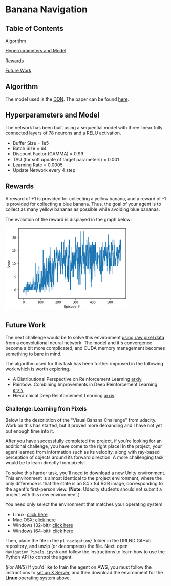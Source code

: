 # Banana Navigation

## Table of Contents  

[Algorithm](#Algorithm)

[Hyperparameters and Model](#Hyperparameters-and-Model)

[Rewards](#Rewards)

[Future Work](#Future-Work)  

## Algorithm

The model used is the [DQN](https://deepmind.com/research/publications/human-level-control-through-deep-reinforcement-learning). The paper can be found [here](./DQNNaturePaper.pdf).

## Hyperparameters and Model

The network has been built using a sequential model with three linear fully connected layers of 78 neurons and a RELU activation.

* Buffer Size = 1e5
* Batch Size = 64
* Discount Factor (GAMMA)  = 0.99
* TAU (for soft update of target parameters) = 0.001
* Learning Rate = 0.0005
* Update Network every 4 step

## Rewards

A reward of +1 is provided for collecting a yellow banana, and a reward of -1 is provided for collecting a blue banana.  Thus, the goal of your agent is to collect as many yellow bananas as possible while avoiding blue bananas.  

The evolution of the reward is displayed in the graph below:

![Rewards](./rewards.png)

## Future Work

The next challenge would be to solve this environment [using raw pixel data](#challenge-learning-from-pixels) from a convolutional neural network. The model and it's convergence become a bit more complicated, and CUDA memory management becomes something to bare in mind.

The algorithm used for this task has been further improved in the following work which is worth exploring.

* A Distributional Perspective on Reinforcement Learning [arxiv](https://arxiv.org/pdf/1707.06887.pdf)
* Rainbow: Combining Improvements in Deep Reinforcement Learning [arxiv](https://arxiv.org/abs/1710.02298)
* Hierarchical Deep Reinforcement Learning [arxiv](https://arxiv.org/abs/1604.06057)

### Challenge: Learning from Pixels

Below is the description of the "Visual Banana Challenge" from udacity. Work on this has started, but it proved more demanding and I have not yet put enough time into it.

After you have successfully completed the project, if you're looking for an additional challenge, you have come to the right place!  In the project, your agent learned from information such as its velocity, along with ray-based perception of objects around its forward direction.  A more challenging task would be to learn directly from pixels!

To solve this harder task, you'll need to download a new Unity environment.  This environment is almost identical to the project environment, where the only difference is that the state is an 84 x 84 RGB image, corresponding to the agent's first-person view.  (**Note**: Udacity students should not submit a project with this new environment.)

You need only select the environment that matches your operating system:
- Linux: [click here](https://s3-us-west-1.amazonaws.com/udacity-drlnd/P1/Banana/VisualBanana_Linux.zip)
- Mac OSX: [click here](https://s3-us-west-1.amazonaws.com/udacity-drlnd/P1/Banana/VisualBanana.app.zip)
- Windows (32-bit): [click here](https://s3-us-west-1.amazonaws.com/udacity-drlnd/P1/Banana/VisualBanana_Windows_x86.zip)
- Windows (64-bit): [click here](https://s3-us-west-1.amazonaws.com/udacity-drlnd/P1/Banana/VisualBanana_Windows_x86_64.zip)

Then, place the file in the `p1_navigation/` folder in the DRLND GitHub repository, and unzip (or decompress) the file.  Next, open `Navigation_Pixels.ipynb` and follow the instructions to learn how to use the Python API to control the agent.

(_For AWS_) If you'd like to train the agent on AWS, you must follow the instructions to [set up X Server](https://github.com/Unity-Technologies/ml-agents/blob/master/docs/Training-on-Amazon-Web-Service.md), and then download the environment for the **Linux** operating system above.
